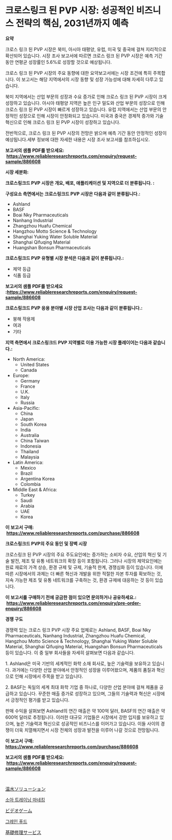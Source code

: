 <p><h1>크로스링크 된 PVP 시장: 성공적인 비즈니스 전략의 핵심, 2031년까지 예측</h1></p><p><strong>요약</strong></p>
<p><p>크로스 링크 된 PVP 시장은 북미, 아시아 태평양, 유럽, 미국 및 중국에 걸쳐 지리적으로 확산되어 있습니다. 시장 조사 보고서에 따르면 크로스 링크 된 PVP 시장은 예측 기간 동안 연평균 성장률인 5.6%로 성장할 것으로 예상됩니다.</p><p>크로스 링크 된 PVP 시장의 주요 동향에 대한 요약보고서에는 시장 조건에 특히 주목합니다. 이 보고서는 해당 지역에서의 시장 동향 및 성장 가능성에 대해 자세히 다루고 있습니다.</p><p>북미 지역에서는 산업 부문의 성장과 수요 증가로 인해 크로스 링크 된 PVP 시장이 크게 성장하고 있습니다. 아시아 태평양 지역은 높은 인구 밀도와 산업 부문의 성장으로 인해 크로스 링크 된 PVP 시장이 빠르게 성장하고 있습니다. 유럽 지역에서는 산업 부문의 안정적인 성장으로 인해 시장이 안정화되고 있습니다. 미국과 중국은 경제적 증가와 기술 혁신으로 인해 크로스 링크 된 PVP 시장이 성장하고 있습니다.</p><p>전반적으로, 크로스 링크 된 PVP 시장의 전망은 밝으며 예측 기간 동안 안정적인 성장이 예상됩니다.세부 정보에 대한 자세한 내용은 시장 조사 보고서를 참조하십시오.</p></p>
<p><strong>보고서의 샘플 PDF를 받으세요: &nbsp;<a href="https://www.reliableresearchreports.com/enquiry/request-sample/886608">https://www.reliableresearchreports.com/enquiry/request-sample/886608</a></strong></p>
<p><strong>시장 세분화:</strong></p>
<p><strong> 크로스링크드 PVP 시장은 개요, 배포, 애플리케이션 및 지역으로 더 분류됩니다. :</strong></p>
<p><strong>구성요소 측면에서는 크로스링크드 PVP 시장은 다음과 같이 분류됩니다.:</strong></p>
<p><ul><li>Ashland</li><li>BASF</li><li>Boai Nky Pharmaceuticals</li><li>Nanhang Industrial</li><li>Zhangzhou Huafu Chemical</li><li>Hangzhou Motto Science & Technology</li><li>Shanghai Yuking Water Soluble Material</li><li>Shanghai Qifuqing Material</li><li>Huangshan Bonsun Pharmaceuticals</li></ul></p>
<p><strong> 크로스링크드 PVP 유형별 시장 분석은 다음과 같이 분류됩니다.:</strong></p>
<p><ul><li>제약 등급</li><li>식품 등급</li></ul></p>
<p><strong>보고서의 샘플 PDF를 받으세요 :<a href="https://www.reliableresearchreports.com/enquiry/request-sample/886608">https://www.reliableresearchreports.com/enquiry/request-sample/886608</a></strong></p>
<p><strong> 크로스링크드 PVP 응용 분야별 시장 산업 조사는 다음과 같이 분류됩니다.:</strong></p>
<p><ul><li>붕해 작용제</li><li>여과</li><li>기타</li></ul></p>
<p><strong>지역 측면에서 크로스링크드 PVP 지역별로 이용 가능한 시장 플레이어는 다음과 같습니다.:</strong></p>
<p><ul>
    <li>
        North America:
        <ul>
            <li>United States</li>
            <li>Canada</li>
        </ul>
    </li>
    <li>
        Europe:
        <ul>
            <li>Germany</li>
            <li>France</li>
            <li>U.K.</li>
            <li>Italy</li>
            <li>Russia</li>
        </ul>
    </li>
    <li>
        Asia-Pacific:
        <ul>
            <li>China</li>
            <li>Japan</li>
            <li>South Korea</li>
            <li>India</li>
            <li>Australia</li>
            <li>China Taiwan</li>
            <li>Indonesia</li>
            <li>Thailand</li>
            <li>Malaysia</li>
        </ul>
    </li>
    <li>
        Latin America:
        <ul>
            <li>Mexico</li>
            <li>Brazil</li>
            <li>Argentina Korea</li>
            <li>Colombia</li>
        </ul>
    </li>
    <li>
        Middle East & Africa:
        <ul>
            <li>Turkey</li>
            <li>Saudi</li>
            <li>Arabia</li>
            <li>UAE</li>
            <li>Korea</li>
        </ul>
    </li>
    </ul></p>
<p><strong>이 보고서 구매: &nbsp;<a href="https://www.reliableresearchreports.com/purchase/886608">https://www.reliableresearchreports.com/purchase/886608</a></strong></p>
<p><strong>크로스링크드 PVP의 주요 동인 및 장벽 시장</strong></p>
<p><p>크로스링크 된 PVP 시장의 주요 주도요인에는 증가하는 소비자 수요, 산업의 혁신 및 기술 발전, 제조 및 유통 네트워크의 확장 등이 포함됩니다. 그러나 시장의 제약요인에는 원료 재료의 가격 상승, 환경 규제 및 규제, 기술적 한계, 경쟁심화 등이 있습니다. 이에 따른 시장에서의 과제는 더 빠른 혁신과 개발을 위한 적절한 자본 투자를 확보하는 것, 지속 가능한 제조 및 유통 네트워크를 구축하는 것, 환경 규제에 대응하는 것 등이 있습니다.</p></p>
<p><strong>이 보고서를 구매하기 전에 궁금한 점이 있으면 문의하거나 공유하세요.: &nbsp;<a href="https://www.reliableresearchreports.com/enquiry/pre-order-enquiry/886608">https://www.reliableresearchreports.com/enquiry/pre-order-enquiry/886608</a></strong></p>
<p><strong>경쟁 구도</strong></p>
<p><p>경쟁력 있는 크로스 링크 PVP 시장 주요 업체로는 Ashland, BASF, Boai Nky Pharmaceuticals, Nanhang Industrial, Zhangzhou Huafu Chemical, Hangzhou Motto Science & Technology, Shanghai Yuking Water Soluble Material, Shanghai Qifuqing Material, Huangshan Bonsun Pharmaceuticals 등이 있습니다. 이 중 일부 회사들을 자세히 살펴보면 다음과 같습니다.</p><p>1. Ashland은 미국 기반의 세계적인 화학 소재 회사로, 높은 기술력을 보유하고 있습니다. 과거에는 다양한 산업 분야에서 안정적인 성장을 이루어왔으며, 제품의 품질과 혁신으로 인해 시장에서 주목을 받고 있습니다.</p><p>2. BASF는 독일의 세계 최대 화학 기업 중 하나로, 다양한 산업 분야에 걸쳐 제품을 공급하고 있습니다. 꾸준한 매출 증가로 성장하고 있으며, 그들의 기술력과 혁신은 시장에서 긍정적인 평가를 받고 있습니다.</p><p>판매 수익을 살펴보면 Ashland의 연간 매출은 약 100억 달러, BASF의 연간 매출은 약 600억 달러로 추정됩니다. 이러한 대규모 기업들은 시장에서 강한 입지를 보유하고 있으며, 높은 기술력과 혁신으로 성공적인 비즈니스를 이어가고 있습니다. 이들 사이의 경쟁이 더욱 치열해지면서 시장 전체의 성장과 발전을 이루어 나갈 것으로 전망됩니다.</p></p>
<p><strong>이 보고서 구매: &nbsp; <a href="https://www.reliableresearchreports.com/purchase/886608">https://www.reliableresearchreports.com/purchase/886608</a></strong></p>
<p><strong>보고서의 샘플 PDF를 받으세요: &nbsp;<a href="https://www.reliableresearchreports.com/enquiry/request-sample/886608">https://www.reliableresearchreports.com/enquiry/request-sample/886608</a></strong><strong></strong></p>
<p>&nbsp;</p>
<p><p><a href="https://medium.com/@wilmerwalsh1/%E3%83%9B%E3%83%83%E3%83%88%E3%82%A6%E3%82%A9%E3%83%BC%E3%82%BF%E3%83%BC%E3%82%BD%E3%83%AA%E3%83%A5%E3%83%BC%E3%82%B7%E3%83%A7%E3%83%B3%E5%B8%82%E5%A0%B4%E8%A6%8F%E6%A8%A1%E3%81%AF-%E4%B8%96%E7%95%8C%E3%81%AE%E6%A5%AD%E7%95%8C%E3%81%AB%E3%81%8A%E3%81%91%E3%82%8B%E6%9C%80%E9%81%A9%E3%81%AA%E3%83%9E%E3%83%BC%E3%82%B1%E3%83%86%E3%82%A3%E3%83%B3%E3%82%B0%E3%83%81%E3%83%A3%E3%83%8D%E3%83%AB%E3%82%92%E6%98%8E%E3%82%89%E3%81%8B%E3%81%AB%E3%81%97%E3%81%BE%E3%81%99-c426452bfca8">温水ソリューション</a></p><p><a href="https://medium.com/@marcpascual04/%EC%86%8C%EC%95%84-%ED%9B%88%EB%A0%A8-%EB%A7%A4%EB%8B%88%ED%82%A8-%EC%8B%9C%EC%9E%A5-%EB%B6%84%EC%84%9D-%EA%B8%80%EB%A1%9C%EB%B2%8C-%EC%82%B0%EC%97%85-%EC%A0%84%EB%A7%9D-%EB%B0%8F-%EC%98%88%EC%B8%A1-2024%EB%85%84%EB%B6%80%ED%84%B0-2031%EB%85%84%EA%B9%8C%EC%A7%80-f656e88afeae">소아 트레이닝 마네킹</a></p><p><a href="https://medium.com/@tiannastark1/%E3%83%93%E3%83%87%E3%82%AA%E3%82%B2%E3%83%BC%E3%83%A0%E5%B8%82%E5%A0%B4%E3%81%AF%E5%B8%82%E5%A0%B4%E3%82%B7%E3%82%A7%E3%82%A2-%E5%B8%82%E5%A0%B4%E5%8B%95%E5%90%91-%E5%B8%82%E5%A0%B4%E6%88%90%E9%95%B7%E3%81%AB%E9%96%A2%E3%81%99%E3%82%8B%E6%83%85%E5%A0%B1%E3%82%92%E6%8F%90%E4%BE%9B%E3%81%97%E3%81%A6%E3%81%84%E3%81%BE%E3%81%99-19cc8a6851df">ビデオゲーム</a></p><p><a href="https://medium.com/@deborahward03/%EA%B3%A1%EB%AC%BC-%EC%8B%9D%ED%92%88-%EC%8B%9C%EC%9E%A5-%EA%B2%BD%EC%9F%81-%EB%B6%84%EC%84%9D-%EC%8B%9C%EC%9E%A5-%EB%8F%99%ED%96%A5-%EB%B0%8F-2031%EB%85%84%EA%B9%8C%EC%A7%80%EC%9D%98-%EC%98%88%EC%B8%A1-fdf830d37a47">그레인 푸드</a></p><p><a href="https://github.com/Sophiaard2003/Market-Research-Report-List-1/blob/main/498349517359.md">基礎修理サービス</a></p></p>